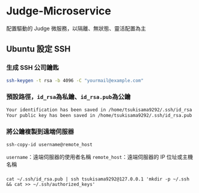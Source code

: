 # Judge-Microservice
配置驅動的 Judge 微服務，以隔離、無狀態、靈活配置為主

## Ubuntu 設定 SSH

### 生成 SSH 公司鑰匙

```bash
ssh-keygen -t rsa -b 4096 -C "yourmail@example.com"
```

### 預設路徑，`id_rsa`為私鑰、`id_rsa.pub`為公鑰

```bash
Your identification has been saved in /home/tsukisama9292/.ssh/id_rsa
Your public key has been saved in /home/tsukisama9292/.ssh/id_rsa.pub
```

### 將公鑰複製到遠端伺服器

```bash
ssh-copy-id username@remote_host
```

`username`：遠端伺服器的使用者名稱
`remote_host`：遠端伺服器的 IP 位址或主機名稱

###

```
cat ~/.ssh/id_rsa.pub | ssh tsukisama9292@127.0.0.1 'mkdir -p ~/.ssh && cat >> ~/.ssh/authorized_keys'
```
